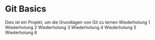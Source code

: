 # Git Basics
Dies ist ein Projekt, um die Grundlagen von Git zu lernen
Wiederholung 1
Wiederholung 2
Wiederholung 3
Wiederholung 4
Wiederholung 5
Wiederholung 6
